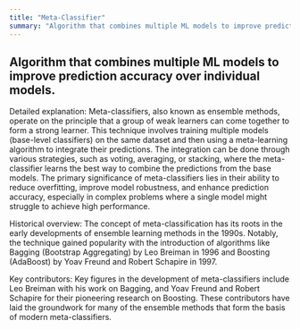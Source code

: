 ```yaml
---
title: "Meta-Classifier"
summary: "Algorithm that combines multiple ML models to improve prediction accuracy over individual models."
---
```


## Algorithm that combines multiple ML models to improve prediction accuracy over individual models.

Detailed explanation: Meta-classifiers, also known as ensemble methods, operate on the principle that a group of weak learners can come together to form a strong learner. This technique involves training multiple models (base-level classifiers) on the same dataset and then using a meta-learning algorithm to integrate their predictions. The integration can be done through various strategies, such as voting, averaging, or stacking, where the meta-classifier learns the best way to combine the predictions from the base models. The primary significance of meta-classifiers lies in their ability to reduce overfitting, improve model robustness, and enhance prediction accuracy, especially in complex problems where a single model might struggle to achieve high performance.

Historical overview: The concept of meta-classification has its roots in the early developments of ensemble learning methods in the 1990s. Notably, the technique gained popularity with the introduction of algorithms like Bagging (Bootstrap Aggregating) by Leo Breiman in 1996 and Boosting (AdaBoost) by Yoav Freund and Robert Schapire in 1997.

Key contributors: Key figures in the development of meta-classifiers include Leo Breiman with his work on Bagging, and Yoav Freund and Robert Schapire for their pioneering research on Boosting. These contributors have laid the groundwork for many of the ensemble methods that form the basis of modern meta-classifiers.

